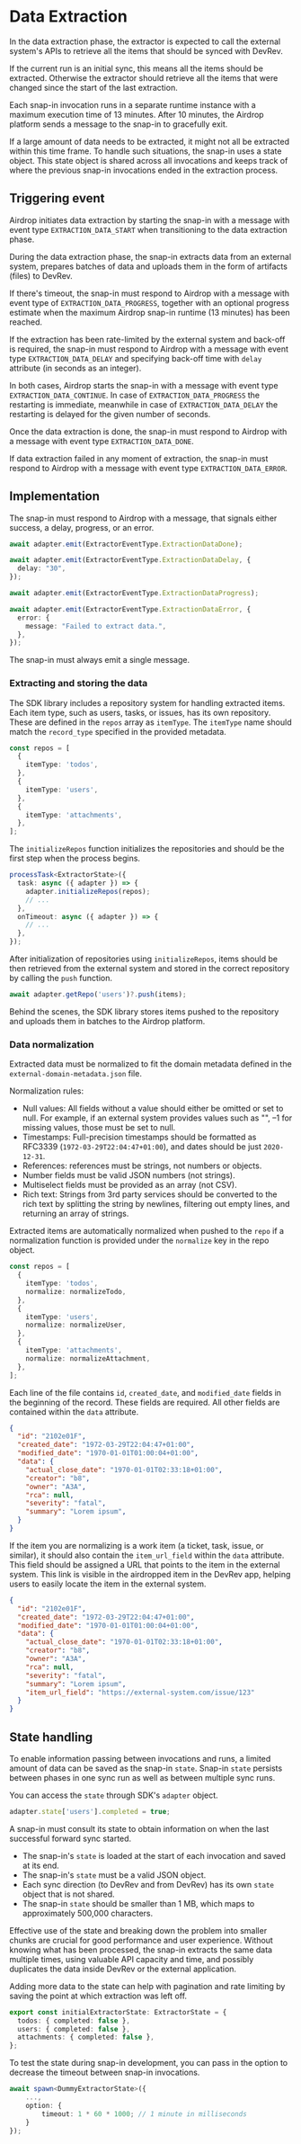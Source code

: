 # Data Extraction

In the data extraction phase, the extractor is expected to call the external system's APIs
to retrieve all the items that should be synced with DevRev.

If the current run is an initial sync, this means all the items should be extracted.
Otherwise the extractor should retrieve all the items that were changed since the start of the last extraction.

Each snap-in invocation runs in a separate runtime instance with a maximum execution time of 13 minutes. 
After 10 minutes, the Airdrop platform sends a message to the snap-in to gracefully exit.

If a large amount of data needs to be extracted, it might not all be extracted within this time frame. 
To handle such situations, the snap-in uses a state object. 
This state object is shared across all invocations and keeps track of where the previous snap-in invocations ended in the extraction process.

## Triggering event

Airdrop initiates data extraction by starting the snap-in with a message with event type
`EXTRACTION_DATA_START` when transitioning to the data extraction phase.

During the data extraction phase, the snap-in extracts data from an external system,
prepares batches of data and uploads them in the form of artifacts (files) to DevRev.

If there's timeout, the snap-in must respond to Airdrop with a message with event type of `EXTRACTION_DATA_PROGRESS`,
together with an optional progress estimate when the maximum Airdrop snap-in runtime (13 minutes) has been reached.

If the extraction has been rate-limited by the external system and back-off is required, the snap-in
must respond to Airdrop with a message with event type `EXTRACTION_DATA_DELAY` and specifying
back-off time with `delay` attribute (in seconds as an integer).

In both cases, Airdrop starts the snap-in with a message with event type `EXTRACTION_DATA_CONTINUE`.
In case of `EXTRACTION_DATA_PROGRESS` the restarting is immediate,
meanwhile in case of `EXTRACTION_DATA_DELAY` the restarting is delayed for the given number of seconds.

Once the data extraction is done, the snap-in must respond to Airdrop with a message with event type `EXTRACTION_DATA_DONE`.

If data extraction failed in any moment of extraction, the snap-in must respond to Airdrop with a
message with event type `EXTRACTION_DATA_ERROR`.

## Implementation

The snap-in must respond to Airdrop with a message, that signals either success, a delay, progress, or an error.

```typescript
await adapter.emit(ExtractorEventType.ExtractionDataDone);
```

```typescript
await adapter.emit(ExtractorEventType.ExtractionDataDelay, {
  delay: "30",
});
```

```typescript
await adapter.emit(ExtractorEventType.ExtractionDataProgress);
```

```typescript
await adapter.emit(ExtractorEventType.ExtractionDataError, {
  error: {
    message: "Failed to extract data.",
  },
});
```

<Note>The snap-in must always emit a single message.</Note>

### Extracting and storing the data

The SDK library includes a repository system for handling extracted items.
Each item type, such as users, tasks, or issues, has its own repository. 
These are defined in the `repos` array as `itemType`. 
The `itemType` name should match the `record_type` specified in the provided metadata.

```typescript
const repos = [
  {
    itemType: 'todos',
  },
  {
    itemType: 'users',
  },
  {
    itemType: 'attachments',
  },
];
```

The `initializeRepos` function initializes the repositories and should be the first step when the process begins.

```typescript
processTask<ExtractorState>({
  task: async ({ adapter }) => {
    adapter.initializeRepos(repos);
    // ...
  },
  onTimeout: async ({ adapter }) => {
    // ...
  },
});
```

After initialization of repositories using `initializeRepos`,
items should be then retrieved from the external system and stored in the correct repository by calling the `push` function.

```typescript
await adapter.getRepo('users')?.push(items);
```

Behind the scenes, the SDK library stores items pushed to the repository and uploads them in batches to the Airdrop platform.

### Data normalization

Extracted data must be normalized to fit the domain metadata defined in the `external-domain-metadata.json` file. 

Normalization rules:

- Null values: All fields without a value should either be omitted or set to null.
  For example, if an external system provides values such as "", –1 for missing values,
  those must be set to null.
- Timestamps: Full-precision timestamps should be formatted as RFC3339 (`1972-03-29T22:04:47+01:00`),
  and dates should be just `2020-12-31`.
- References: references must be strings, not numbers or objects.
- Number fields must be valid JSON numbers (not strings).
- Multiselect fields must be provided as an array (not CSV).
- Rich text: Strings from 3rd party services should be converted to the rich text by splitting the string by newlines, filtering out empty lines, and returning an array of strings.

Extracted items are automatically normalized when pushed to the `repo` if a normalization function is provided under the `normalize` key in the repo object.

```typescript
const repos = [
  {
    itemType: 'todos',
    normalize: normalizeTodo,
  },
  {
    itemType: 'users',
    normalize: normalizeUser,
  },
  {
    itemType: 'attachments',
    normalize: normalizeAttachment,
  },
];
```

Each line of the file contains `id`, `created_date`, and `modified_date` fields
in the beginning of the record. These fields are required.
All other fields are contained within the `data` attribute.

```json {2-4}
{
  "id": "2102e01F",
  "created_date": "1972-03-29T22:04:47+01:00",
  "modified_date": "1970-01-01T01:00:04+01:00",
  "data": {
    "actual_close_date": "1970-01-01T02:33:18+01:00",
    "creator": "b8",
    "owner": "A3A",
    "rca": null,
    "severity": "fatal",
    "summary": "Lorem ipsum",
  }
}
```

If the item you are normalizing is a work item (a ticket, task, issue, or similar),
it should also contain the `item_url_field` within the `data` attribute. 
This field should be assigned a URL that points to the item in the external system.
This link is visible in the airdropped item in the DevRev app, 
helping users to easily locate the item in the external system.

```json {12}
{
  "id": "2102e01F",
  "created_date": "1972-03-29T22:04:47+01:00",
  "modified_date": "1970-01-01T01:00:04+01:00",
  "data": {
    "actual_close_date": "1970-01-01T02:33:18+01:00",
    "creator": "b8",
    "owner": "A3A",
    "rca": null,
    "severity": "fatal",
    "summary": "Lorem ipsum",
    "item_url_field": "https://external-system.com/issue/123"
  }
}
```

## State handling

To enable information passing between invocations and runs, a limited amount of data can be saved as the snap-in `state`. 
Snap-in `state` persists between phases in one sync run as well as between multiple sync runs.

You can access the `state` through SDK's `adapter` object.

```typescript
adapter.state['users'].completed = true;
```

A snap-in must consult its state to obtain information on when the last successful forward sync started.

- The snap-in's `state` is loaded at the start of each invocation and saved at its end.
- The snap-in's `state` must be a valid JSON object.
- Each sync direction (to DevRev and from DevRev) has its own `state` object that is not shared.
- The snap-in `state` should be smaller than 1 MB, which maps to approximately 500,000 characters.

Effective use of the state and breaking down the problem into smaller chunks are crucial for good performance and user experience. Without knowing what has been processed, the snap-in extracts the same data multiple times, using valuable API capacity and time, and possibly duplicates the data inside DevRev or the external application.

Adding more data to the state can help with pagination and rate limiting by saving the point at which extraction was left off.

```typescript
export const initialExtractorState: ExtractorState = {
  todos: { completed: false },
  users: { completed: false },
  attachments: { completed: false },
};
```

To test the state during snap-in development, you can pass in the option to decrease the timeout between snap-in invocations.

```typescript
await spawn<DummyExtractorState>({
    ...,
    option: {
        timeout: 1 * 60 * 1000; // 1 minute in milliseconds
    }
});
```
